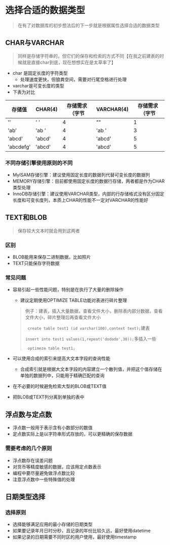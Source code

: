 # 选择合适的数据类型

> 在有了对数据库的初步想法后的下一步就是根据属性选择合适的数据类型

## CHAR与VARCHAR

> 同样是存储字符串的，但它们的保存和检索的方式不同【在我之前建表的时候就是直接char到底，现在想想实在是太草率了】

- char 是固定长度的字符类型
  - 处理速度更快，但狼粪空间，需要对行尾空格进行处理
- varchar是可变长度的类型
- 下表为对比

| 存储值    | CHAR(4) | 存储需求（字节 | VARCHAR(4) | 存储需求（字节 |
| --------- | ------- | -------------- | ---------- | -------------- |
| ''        | '    '  | 4              | ""         | 1              |
| 'ab'      | 'ab  '  | 4              | 'ab '      | 3              |
| 'abcd'    | 'abcd'  | 4              | 'abcd'     | 5              |
| 'abcdefg' | 'abcd'  | 4              | 'abcd'     | 5              |

### 不同存储引擎使用原则的不同

- MyISAM存储引擎：建议使用固定长度的数据列代替可变长度的数据列
- MEMORY存储引擎：目前都使用固定长度的数据行存储，两者都是作为CHAR类型处理
- InnoDB存储引擎：建议使用VARCHAR类型，内部的行存储格式没有区分固定长度和可变长度列，本质上CHAR的性能不一定对VARCHAR的性能好

## TEXT和BLOB

> 保存较大文本时就会用到这两者

### 区别

- BLOB能用来保存二进制数据，比如照片
- TEXT只能保存字符数据

### 常见问题

- 容易引起一些性能问题，特别是在执行了大量的删除操作

  - 建议定期使用OPTIMIZE TABLE功能对表进行碎片整理

  > 例子：建表，插入大量数据，查看文件大小，删除表内部分数据，查看文件大小，碎片整理后再查看文件大小
  >
  > ` create table test1 (id varchar(100),context text);`建表
  >
  > `insert into test1 values(1,repeat('dododo',30));`多插入一些
  >
  > ` optimeze table test1;`
  >
  > 

- 可以使用合成的索引来提高大文本字段的查询性能

  - 合成索引就是根据大文本字段的内容建立一个散列值，并把这个值存储在单独的数据列中，只能用于精确匹配的查询

- 在不必要的时候避免检索大型的BLOB或TEXT值

- 把BLOB或TEXT列分离到单独的表中

## 浮点数与定点数

- 浮点数一般用于表示含有小数部分的数值
- 定点数实际上是以字符串形式存放的，可以更精确的保存数据

### 需要考虑的几个原则

- 浮点数存在误差问题
- 对货币等精度敏感的数据，应该用定点数表示
- 编程中要尽量避免做浮点数比较
- 注意浮点数中一些特殊值的处理

## 日期类型选择

### 选择原则

- 选择能够满足应用的最小存储的日期类型
- 如果要记录年月日时分秒，且记录的年份比较久远，最好使用datetime
- 如果记录的日期需要不同时区的用户使用，最好使用timestamp

